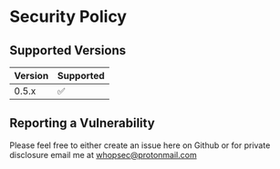 # Security Policy

## Supported Versions


| Version | Supported          |
| ------- | ------------------ |
| 0.5.x   | :white_check_mark: |


## Reporting a Vulnerability

Please feel free to either create an issue here on Github or for private disclosure email me at <whopsec@protonmail.com>
